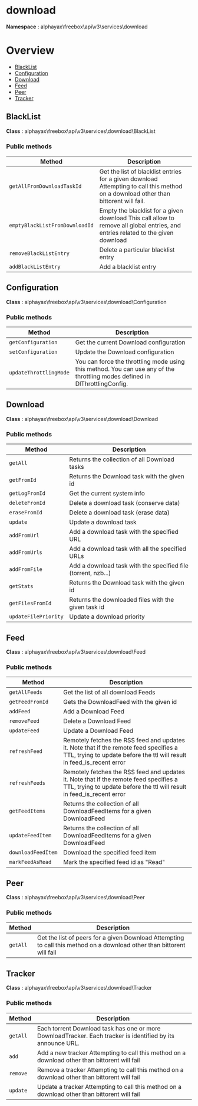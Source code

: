 # download

**Namespace**  : alphayax\freebox\api\v3\services\download

# Overview

- [BlackList](download.md#BlackList)
- [Configuration](download.md#Configuration)
- [Download](download.md#Download)
- [Feed](download.md#Feed)
- [Peer](download.md#Peer)
- [Tracker](download.md#Tracker)


<a name="BlackList"></a>
## BlackList

**Class**  : alphayax\freebox\api\v3\services\download\BlackList

### Public methods

| Method | Description |
|---|---|
| `getAllFromDownloadTaskId` | Get the list of blacklist entries for a given download Attempting to call this method on a download other than bittorent will fail. | 
| `emptyBlackListFromDownloadId` | Empty the blacklist for a given download This call allow to remove all global entries, and entries related to the given download | 
| `removeBlackListEntry` | Delete a particular blacklist entry | 
| `addBlackListEntry` | Add a blacklist entry | 

<a name="Configuration"></a>
## Configuration

**Class**  : alphayax\freebox\api\v3\services\download\Configuration

### Public methods

| Method | Description |
|---|---|
| `getConfiguration` | Get the current Download configuration | 
| `setConfiguration` | Update the Download configuration | 
| `updateThrottlingMode` | You can force the throttling mode using this method. You can use any of the throttling modes defined in DlThrottlingConfig. | 

<a name="Download"></a>
## Download

**Class**  : alphayax\freebox\api\v3\services\download\Download

### Public methods

| Method | Description |
|---|---|
| `getAll` | Returns the collection of all Download tasks | 
| `getFromId` | Returns the Download task with the given id | 
| `getLogFromId` | Get the current system info | 
| `deleteFromId` | Delete a download task (conserve data) | 
| `eraseFromId` | Delete a download task (erase data) | 
| `update` | Update a download task | 
| `addFromUrl` | Add a download task with the specified URL | 
| `addFromUrls` | Add a download task with all the specified URLs | 
| `addFromFile` | Add a download task with the specified file (torrent, nzb...) | 
| `getStats` | Returns the Download task with the given id | 
| `getFilesFromId` | Returns the downloaded files with the given task id | 
| `updateFilePriority` | Update a download priority | 

<a name="Feed"></a>
## Feed

**Class**  : alphayax\freebox\api\v3\services\download\Feed

### Public methods

| Method | Description |
|---|---|
| `getAllFeeds` | Get the list of all download Feeds | 
| `getFeedFromId` | Gets the DownloadFeed with the given id | 
| `addFeed` | Add a Download Feed | 
| `removeFeed` | Delete a Download Feed | 
| `updateFeed` | Update a Download Feed | 
| `refreshFeed` | Remotely fetches the RSS feed and updates it. Note that if the remote feed specifies a TTL, trying to update before the ttl will result in feed_is_recent error | 
| `refreshFeeds` | Remotely fetches the RSS feed and updates it. Note that if the remote feed specifies a TTL, trying to update before the ttl will result in feed_is_recent error | 
| `getFeedItems` | Returns the collection of all DownloadFeedItems for a given DownloadFeed | 
| `updateFeedItem` | Returns the collection of all DownloadFeedItems for a given DownloadFeed | 
| `downloadFeedItem` | Download the specified feed item | 
| `markFeedAsRead` | Mark the specified feed id as "Read" | 

<a name="Peer"></a>
## Peer

**Class**  : alphayax\freebox\api\v3\services\download\Peer

### Public methods

| Method | Description |
|---|---|
| `getAll` | Get the list of peers for a given Download Attempting to call this method on a download other than bittorent will fail | 

<a name="Tracker"></a>
## Tracker

**Class**  : alphayax\freebox\api\v3\services\download\Tracker

### Public methods

| Method | Description |
|---|---|
| `getAll` | Each torrent Download task has one or more DownloadTracker. Each tracker is identified by its announce URL. | 
| `add` | Add a new tracker Attempting to call this method on a download other than bittorent will fail | 
| `remove` | Remove a tracker Attempting to call this method on a download other than bittorent will fail | 
| `update` | Update a tracker Attempting to call this method on a download other than bittorent will fail | 
